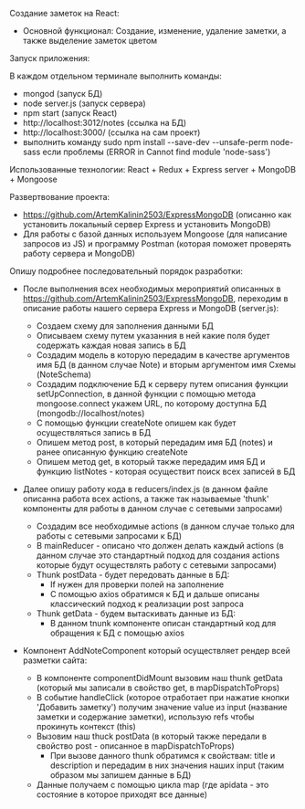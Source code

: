 Создание заметок на React: 
 - Основной функционал: Создание, изменение, удаление заметки, а также выделение заметок цветом

 Запуск приложения:
 
 В каждом отдельном терминале выполнить команды:
   - mongod (запуск БД)
   - node server.js (запуск сервера)
   - npm start (запуск React)
   - http://localhost:3012/notes (ссылка на БД)
   - http://localhost:3000/ (ссылка на сам проект)
   - выполнить команду sudo npm install --save-dev  --unsafe-perm node-sass если проблемы (ERROR in Cannot find module 'node-sass')

Использованные технологии:
React + Redux + Express server + MongoDB + Mongoose

Развертвование проекта:
- https://github.com/ArtemKalinin2503/ExpressMongoDB (описанно как установить локальный сервер Express и установить MongoDB)
- Для работы с базой данных используем Mongoose (для написание запросов из JS) и программу Postman (которая поможет проверять работу сервера и MongoDB)

Опишу подробнее последовательный порядок разработки:

- После выполнения всех необходимых мероприятий описанных в https://github.com/ArtemKalinin2503/ExpressMongoDB, переходим в описание работы нашего сервера Express и MongoDB (server.js):
  - Создаем схему для заполнения данными БД
  - Описываем схему путем указанния в ней какие поля будет содержать каждая новая запись в БД
  - Создадим модель в которую передадим в качестве аргументов имя БД (в данном случае Note) и вторым аргументом имя Схемы    (NoteSchema)
  - Создадим подключение БД к серверу путем описания функции setUpConnection, в данной функции с помощью метода mongoose.connect укажем URL, по которому доступна БД (mongodb://localhost/notes)
  - С помощью функции createNote опишем как будет осуществляться запись в БД 
  - Опишем метод post, в который передадим имя БД (notes) и ранее описанную функцию createNote
  - Опишем метод get, в который также передадим имя БД и функцию listNotes - которая осуществит поиск всех записей в БД 

- Далее опишу работу кода в reducers/index.js (в данном файле описанна работа всех actions, а также так называемые 'thunk' компоненты для работы в данном случае с сетевыми запросами)
  - Создадим все необходимые actions (в данном случае только для работы с сетевыми запросами к БД)
  - В mainReducer - описано что должен делать каждый actions (в данном случае это стандартный подход для создания actions которые будут осуществлять работу с сетевыми запросами)
  - Thunk postData - будет передовать данные в БД:
    - If нужен для проверки полей на заполнение 
    - С помощью axios обратимся к БД и дальше описаны классический подход к реализации post запроса
  - Thunk getData - будем вытаскивать данные из БД:
    - В данном tnunk компоненте описан стандартный код для обращения к БД с помощью axios 

 - Компонент AddNoteComponent который осуществляет рендер всей разметки сайта:
   - В компоненте componentDidMount вызовим наш thunk getData (который мы записали в свойство get,  в mapDispatchToProps)
   - В событие handleClick (которое отработает при нажатие кнопки 'Добавить заметку') получим значение value из input (название заметки и содержание заметки), использую refs чтобы прокинуть контекст (this)
   - Вызовим наш thuck postData (в который также передали в свойство post - описанное в mapDispatchToProps) 
     - При вызове данного thunk обратимся к свойствам: title и description и передадим в них значения наших input (таким образом мы запишем данные в БД)  
   - Данные получаем с помощью цикла map (где apidata - это состояние в которое приходят все данные)

